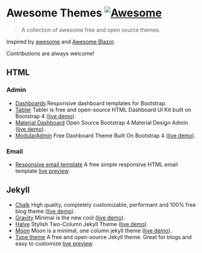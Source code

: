 # Awesome Themes [![Awesome](https://cdn.rawgit.com/sindresorhus/awesome/d7305f38d29fed78fa85652e3a63e154dd8e8829/media/badge.svg)](https://github.com/sindresorhus/awesome)

> A collection of awesome free and open source themes.

Inspired by [awesome](https://github.com/sindresorhus/awesome) and [Awesome Blazor](https://github.com/AdrienTorris/awesome-blazor).

Contributions are always welcome! 

## HTML

### Admin
* [Dashboards](https://github.com/keen/dashboards) Responsive dashboard templates for Bootstrap.
* [Tabler](https://github.com/tabler/tabler) Tabler is free and open-source HTML Dashboard UI Kit built on Bootstrap 4 ([live demo](https://tabler.github.io/)).
* [Material Dashboard](https://github.com/creativetimofficial/material-dashboard) Open Source Bootstrap 4 Material Design Admin ([live demo](https://demos.creative-tim.com/material-dashboard/examples/dashboard.html)).
* [ModularAdmin](https://github.com/modularcode/modular-admin-html) Free Dashboard Theme Built On Bootstrap 4 ([live demo](https://modularcode.io/modular-admin-html/)).

### Email
* [Responsive email template](https://github.com/leemunroe/responsive-html-email-template) A free simple responsive HTML email template [live preview](http://leemunroe.github.io/responsive-html-email-template/email.html).

## Jekyll
* [Chalk](https://github.com/nielsenramon/chalk) High quality, completely customizable, performant and 100% free blog theme ([live demo](http://chalk.nielsenramon.com/)).
* [Gravity](https://github.com/hemangsk/Gravity) Minimal is the new cool ([live demo](http://hemangsk.github.io/Gravity/)).
* [Halve](https://github.com/TaylanTatli/Halve) Stylish Two-Column Jekyll Theme ([live demo](https://taylantatli.github.io/Halve/)).
* [Moon](https://github.com/TaylanTatli/Moon) Moon is a minimal, one column jekyll theme ([live demo](https://taylantatli.github.io/Moon/)).
* [Type theme](https://github.com/rohanchandra/type-theme) A free and open-source Jekyll theme. Great for blogs and easy to customize [live preview](https://rohanchandra.github.io/type-theme/).
